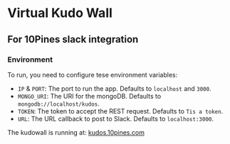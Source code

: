 # Virtual Kudo Wall
## For 10Pines slack integration

### Environment
To run, you need to configure tese environment variables:
* `IP` & `PORT`: The port to run the app. Defaults to `localhost` and `3000`.
* `MONGO_URI`: The URI for the mongoDB. Defaults to `mongodb://localhost/kudos`.
* `TOKEN`: The token to accept the REST request. Defaults to `Tis a token`.
* `URL`: The URL callback to post to Slack. Defaults to `localhost:3000`.

The kudowall is running at: [kudos.10pines.com](https://kudos.10pines.com/)